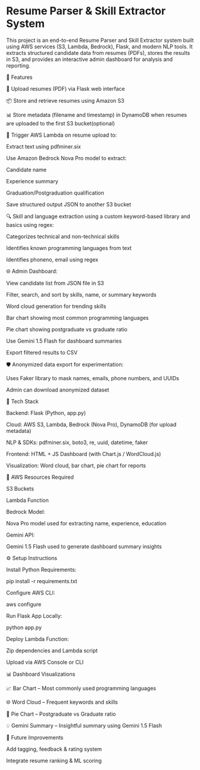# Resume Parser & Skill Extractor System 

This project is an end-to-end Resume Parser and Skill Extractor system built using AWS services (S3, Lambda, Bedrock), Flask, and modern NLP tools. It extracts structured candidate data from resumes (PDFs), stores the results in S3, and provides an interactive admin dashboard for analysis and reporting.

🚀 Features

📄 Upload resumes (PDF) via Flask web interface

📦 Store and retrieve resumes using Amazon S3

📊 Store metadata (filename and timestamp) in DynamoDB when resumes are uploaded to the first S3 bucket(optional)

🤖 Trigger AWS Lambda on resume upload to:

Extract text using pdfminer.six

Use Amazon Bedrock Nova Pro model to extract:

Candidate name

Experience summary

Graduation/Postgraduation qualification

Save structured output JSON to another S3 bucket

🔍 Skill and language extraction using a custom keyword-based library and basics using regex:

Categorizes technical and non-technical skills

Identifies known programming languages from text

Identifies phoneno, email using regex

🌐 Admin Dashboard:

View candidate list from JSON file in S3

Filter, search, and sort by skills, name, or summary keywords

Word cloud generation for trending skills

Bar chart showing most common programming languages

Pie chart showing postgraduate vs graduate ratio

Use Gemini 1.5 Flash for dashboard summaries

Export filtered results to CSV

🛡️ Anonymized data export for experimentation:

Uses Faker library to mask names, emails, phone numbers, and UUIDs

Admin can download anonymized dataset

🧰 Tech Stack

Backend: Flask (Python, app.py)

Cloud: AWS S3, Lambda, Bedrock (Nova Pro), DynamoDB (for upload metadata)

NLP & SDKs: pdfminer.six, boto3, re, uuid, datetime, faker

Frontend: HTML + JS Dashboard (with Chart.js / WordCloud.js)

Visualization: Word cloud, bar chart, pie chart for reports

🔑 AWS Resources Required

S3 Buckets

Lambda Function

Bedrock Model:

Nova Pro model used for extracting name, experience, education

Gemini API:

Gemini 1.5 Flash used to generate dashboard summary insights

⚙️ Setup Instructions

Install Python Requirements:

pip install -r requirements.txt

Configure AWS CLI:

aws configure

Run Flask App Locally:

python app.py

Deploy Lambda Function:

Zip dependencies and Lambda script

Upload via AWS Console or CLI

📊 Dashboard Visualizations

📈 Bar Chart – Most commonly used programming languages

🌐 Word Cloud – Frequent keywords and skills

🥧 Pie Chart – Postgraduate vs Graduate ratio

💡 Gemini Summary – Insightful summary using Gemini 1.5 Flash

🧠 Future Improvements

Add tagging, feedback & rating system

Integrate resume ranking & ML scoring



